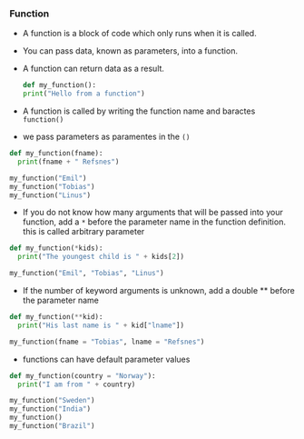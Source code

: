 ### Function
* A function is a block of code which only runs when it is called.

* You can pass data, known as parameters, into a function.

* A function can return data as a result.

    ``` py
    def my_function():
    print("Hello from a function")
  ```
* A function is called by writing the function name and baractes `function()`

* we pass parameters as paramentes in the `()`

``` py
def my_function(fname):
  print(fname + " Refsnes")

my_function("Emil")
my_function("Tobias")
my_function("Linus")
```

* If you do not know how many arguments that will be passed into your function, add a `*` before the parameter name in the function definition. this is called arbitrary parameter

```py
def my_function(*kids):
  print("The youngest child is " + kids[2])

my_function("Emil", "Tobias", "Linus")
```

* If the number of keyword arguments is unknown, add a double ** before the parameter name
```py
def my_function(**kid):
  print("His last name is " + kid["lname"])

my_function(fname = "Tobias", lname = "Refsnes")
```

*   functions can have default parameter values
```py
def my_function(country = "Norway"):
  print("I am from " + country)

my_function("Sweden")
my_function("India")
my_function()
my_function("Brazil")
```